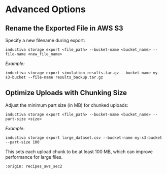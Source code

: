 # Advanced Options

## Rename the Exported File in AWS S3
Specify a new filename during export:

```
inductiva storage export <file_path> --bucket-name <bucket_name> --file-name <new_file_name>
```

*Example:*

```
inductiva storage export simulation_results.tar.gz --bucket-name my-s3-bucket --file-name results_backup.tar.gz
```

## Optimize Uploads with Chunking Size
Adjust the minimum part size (in MB) for chunked uploads:

```
inductiva storage export <file_path> --bucket-name <bucket_name> --part-size <size>
```

*Example*:

```
inductiva storage export large_dataset.csv --bucket-name my-s3-bucket --part-size 100
```

This sets each upload chunk to be at least 100 MB, which can improve performance for large files.

```{banner_small}
:origin: recipes_aws_sec2
```